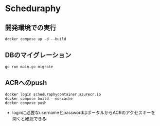 # Scheduraphy

## 開発環境での実行
```shell
docker compose up -d --build
```

## DBのマイグレーション
```shell
go run main.go migrate
```

## ACRへのpush
```shell
docker login scheduraphycontainer.azurecr.io
docker compose build --no-cache
docker compose push
```
- loginに必要なusernameとpasswordはポータルからACRのアクセスキーを開くと確認できる
